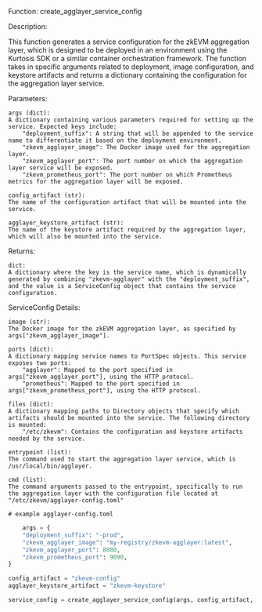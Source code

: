 Function: create_agglayer_service_config

Description:

This function generates a service configuration for the zkEVM aggregation layer, which is designed to be deployed in an environment using the Kurtosis SDK or a similar container orchestration framework. The function takes in specific arguments related to deployment, image configuration, and keystore artifacts and returns a dictionary containing the configuration for the aggregation layer service.

Parameters:

    args (dict):
    A dictionary containing various parameters required for setting up the service. Expected keys include:
        "deployment_suffix": A string that will be appended to the service name to differentiate it based on the deployment environment.
        "zkevm_agglayer_image": The Docker image used for the aggregation layer.
        "zkevm_agglayer_port": The port number on which the aggregation layer service will be exposed.
        "zkevm_prometheus_port": The port number on which Prometheus metrics for the aggregation layer will be exposed.

    config_artifact (str):
    The name of the configuration artifact that will be mounted into the service.

    agglayer_keystore_artifact (str):
    The name of the keystore artifact required by the aggregation layer, which will also be mounted into the service.

Returns:

    dict:
    A dictionary where the key is the service name, which is dynamically generated by combining "zkevm-agglayer" with the "deployment_suffix", and the value is a ServiceConfig object that contains the service configuration.

ServiceConfig Details:

    image (str):
    The Docker image for the zkEVM aggregation layer, as specified by args["zkevm_agglayer_image"].

    ports (dict):
    A dictionary mapping service names to PortSpec objects. This service exposes two ports:
        "agglayer": Mapped to the port specified in args["zkevm_agglayer_port"], using the HTTP protocol.
        "prometheus": Mapped to the port specified in args["zkevm_prometheus_port"], using the HTTP protocol.

    files (dict):
    A dictionary mapping paths to Directory objects that specify which artifacts should be mounted into the service. The following directory is mounted:
        "/etc/zkevm": Contains the configuration and keystore artifacts needed by the service.

    entrypoint (list):
    The command used to start the aggregation layer service, which is /usr/local/bin/agglayer.

    cmd (list):
    The command arguments passed to the entrypoint, specifically to run the aggregation layer with the configuration file located at "/etc/zkevm/agglayer-config.toml"

    # example agglayer-config.toml
```python
    args = {
    "deployment_suffix": "-prod",
    "zkevm_agglayer_image": "my-registry/zkevm-agglayer:latest",
    "zkevm_agglayer_port": 8080,
    "zkevm_prometheus_port": 9090,
}

config_artifact = "zkevm-config"
agglayer_keystore_artifact = "zkevm-keystore"

service_config = create_agglayer_service_config(args, config_artifact, agglayer_keystore_artifact)
```
